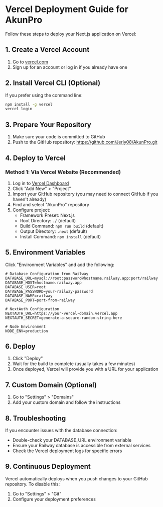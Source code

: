 # Vercel Deployment Guide for AkunPro

Follow these steps to deploy your Next.js application on Vercel:

## 1. Create a Vercel Account

1. Go to [vercel.com](https://vercel.com/)
2. Sign up for an account or log in if you already have one

## 2. Install Vercel CLI (Optional)

If you prefer using the command line:

```bash
npm install -g vercel
vercel login
```

## 3. Prepare Your Repository

1. Make sure your code is committed to GitHub
2. Push to the GitHub repository: https://github.com/Jerly08/AkunPro.git

## 4. Deploy to Vercel

### Method 1: Via Vercel Website (Recommended)

1. Log in to [Vercel Dashboard](https://vercel.com/dashboard)
2. Click "Add New" > "Project"
3. Import your GitHub repository (you may need to connect GitHub if you haven't already)
4. Find and select "AkunPro" repository
5. Configure project:
   - Framework Preset: Next.js
   - Root Directory: `./` (default)
   - Build Command: `npm run build` (default)
   - Output Directory: `.next` (default)
   - Install Command: `npm install` (default)

## 5. Environment Variables

Click "Environment Variables" and add the following:

```
# Database Configuration from Railway
DATABASE_URL=mysql://root:password@hostname.railway.app:port/railway
DATABASE_HOST=hostname.railway.app
DATABASE_USER=root
DATABASE_PASSWORD=your-railway-password
DATABASE_NAME=railway
DATABASE_PORT=port-from-railway

# NextAuth Configuration
NEXTAUTH_URL=https://your-vercel-domain.vercel.app
NEXTAUTH_SECRET=generate-a-secure-random-string-here

# Node Environment
NODE_ENV=production
```

## 6. Deploy

1. Click "Deploy"
2. Wait for the build to complete (usually takes a few minutes)
3. Once deployed, Vercel will provide you with a URL for your application

## 7. Custom Domain (Optional)

1. Go to "Settings" > "Domains"
2. Add your custom domain and follow the instructions

## 8. Troubleshooting

If you encounter issues with the database connection:
- Double-check your DATABASE_URL environment variable
- Ensure your Railway database is accessible from external services
- Check the Vercel deployment logs for specific errors

## 9. Continuous Deployment

Vercel automatically deploys when you push changes to your GitHub repository. To disable this:
1. Go to "Settings" > "Git"
2. Configure your deployment preferences 